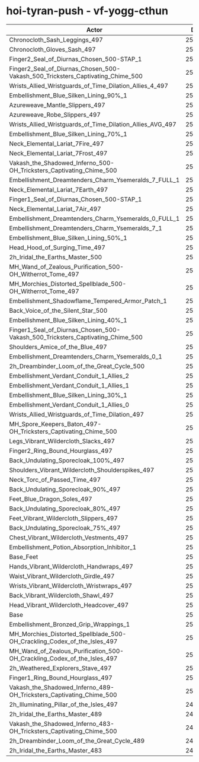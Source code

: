 # hoi-tyran-push - vf-yogg-cthun
| Actor | DPS | Increase |
|---|:---:|:---:|
|Chronocloth_Sash_Leggings_497|257293|2.61%|
|Chronocloth_Gloves_Sash_497|257211|2.58%|
|Finger2_Seal_of_Diurnas_Chosen_500-STAP_1|257051|2.51%|
|Finger2_Seal_of_Diurnas_Chosen_500-Vakash_500_Tricksters_Captivating_Chime_500|256873|2.44%|
|Wrists_Allied_Wristguards_of_Time_Dilation_Allies_4_497|256805|2.41%|
|Embellishment_Blue_Silken_Lining_90%_1|256791|2.41%|
|Azureweave_Mantle_Slippers_497|256363|2.24%|
|Azureweave_Robe_Slippers_497|256080|2.13%|
|Wrists_Allied_Wristguards_of_Time_Dilation_Allies_AVG_497|255854|2.04%|
|Embellishment_Blue_Silken_Lining_70%_1|255346|1.83%|
|Neck_Elemental_Lariat_7Fire_497|255112|1.74%|
|Neck_Elemental_Lariat_7Frost_497|255065|1.72%|
|Vakash_the_Shadowed_Inferno_500-OH_Tricksters_Captivating_Chime_500|254869|1.64%|
|Embellishment_Dreamtenders_Charm_Ysemeralds_7_FULL_1|254839|1.63%|
|Neck_Elemental_Lariat_7Earth_497|254664|1.56%|
|Finger1_Seal_of_Diurnas_Chosen_500-STAP_1|254366|1.44%|
|Neck_Elemental_Lariat_7Air_497|254142|1.35%|
|Embellishment_Dreamtenders_Charm_Ysemeralds_0_FULL_1|254104|1.34%|
|Embellishment_Dreamtenders_Charm_Ysemeralds_7_1|254061|1.32%|
|Embellishment_Blue_Silken_Lining_50%_1|254055|1.32%|
|Head_Hood_of_Surging_Time_497|254007|1.30%|
|2h_Iridal_the_Earths_Master_500|253956|1.28%|
|MH_Wand_of_Zealous_Purification_500-OH_Witherrot_Tome_497|253887|1.25%|
|MH_Morchies_Distorted_Spellblade_500-OH_Witherrot_Tome_497|253696|1.17%|
|Embellishment_Shadowflame_Tempered_Armor_Patch_1|253614|1.14%|
|Back_Voice_of_the_Silent_Star_500|253470|1.08%|
|Embellishment_Blue_Silken_Lining_40%_1|253392|1.05%|
|Finger1_Seal_of_Diurnas_Chosen_500-Vakash_500_Tricksters_Captivating_Chime_500|253248|1.00%|
|Shoulders_Amice_of_the_Blue_497|253191|0.97%|
|Embellishment_Dreamtenders_Charm_Ysemeralds_0_1|252980|0.89%|
|2h_Dreambinder_Loom_of_the_Great_Cycle_500|252841|0.83%|
|Embellishment_Verdant_Conduit_1_Allies_2|252753|0.80%|
|Embellishment_Verdant_Conduit_1_Allies_1|252751|0.80%|
|Embellishment_Blue_Silken_Lining_30%_1|252685|0.77%|
|Embellishment_Verdant_Conduit_1_Allies_0|252521|0.71%|
|Wrists_Allied_Wristguards_of_Time_Dilation_497|252404|0.66%|
|MH_Spore_Keepers_Baton_497-OH_Tricksters_Captivating_Chime_500|252260|0.60%|
|Legs_Vibrant_Wildercloth_Slacks_497|251736|0.39%|
|Finger2_Ring_Bound_Hourglass_497|251719|0.39%|
|Back_Undulating_Sporecloak_100%_497|251630|0.35%|
|Shoulders_Vibrant_Wildercloth_Shoulderspikes_497|251532|0.31%|
|Neck_Torc_of_Passed_Time_497|251530|0.31%|
|Back_Undulating_Sporecloak_90%_497|251522|0.31%|
|Feet_Blue_Dragon_Soles_497|251467|0.29%|
|Back_Undulating_Sporecloak_80%_497|251395|0.26%|
|Feet_Vibrant_Wildercloth_Slippers_497|251367|0.25%|
|Back_Undulating_Sporecloak_75%_497|251359|0.24%|
|Chest_Vibrant_Wildercloth_Vestments_497|251341|0.24%|
|Embellishment_Potion_Absorption_Inhibitor_1|251212|0.18%|
|Base_Feet|251077|0.13%|
|Hands_Vibrant_Wildercloth_Handwraps_497|251043|0.12%|
|Waist_Vibrant_Wildercloth_Girdle_497|250938|0.07%|
|Wrists_Vibrant_Wildercloth_Wristwraps_497|250904|0.06%|
|Back_Vibrant_Wildercloth_Shawl_497|250880|0.05%|
|Head_Vibrant_Wildercloth_Headcover_497|250763|0.01%|
|Base|250750|0.00%|
|Embellishment_Bronzed_Grip_Wrappings_1|250746|0.00%|
|MH_Morchies_Distorted_Spellblade_500-OH_Crackling_Codex_of_the_Isles_497|250695|-0.02%|
|MH_Wand_of_Zealous_Purification_500-OH_Crackling_Codex_of_the_Isles_497|250498|-0.10%|
|2h_Weathered_Explorers_Stave_497|250406|-0.14%|
|Finger1_Ring_Bound_Hourglass_497|250175|-0.23%|
|Vakash_the_Shadowed_Inferno_489-OH_Tricksters_Captivating_Chime_500|250118|-0.25%|
|2h_Illuminating_Pillar_of_the_Isles_497|249518|-0.49%|
|2h_Iridal_the_Earths_Master_489|248038|-1.08%|
|Vakash_the_Shadowed_Inferno_483-OH_Tricksters_Captivating_Chime_500|247766|-1.19%|
|2h_Dreambinder_Loom_of_the_Great_Cycle_489|246853|-1.55%|
|2h_Iridal_the_Earths_Master_483|244864|-2.35%|
